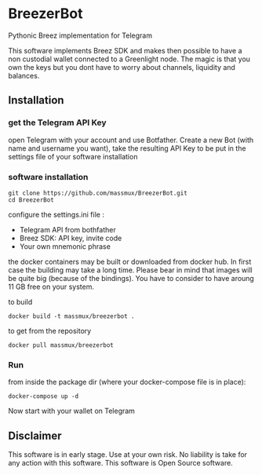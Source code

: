 # BreezerBot

Pythonic Breez implementation for Telegram

This software implements Breez SDK and makes then possible to have a non custodial wallet connected to a Greenlight node. The magic is that you own the keys but you dont have to worry about channels, liquidity and balances.

## Installation

### get the Telegram API Key

open Telegram with your account and use Botfather. Create a new Bot (with name and username you want), take the resulting API Key to be put in the settings file of your software installation

### software installation

```
git clone https://github.com/massmux/BreezerBot.git
cd BreezerBot
```

configure the settings.ini file :

- Telegram API from bothfather
- Breez SDK: API key, invite code
- Your own mnemonic phrase

the docker containers may be built or downloaded from docker hub. In first case the building may take a long time. Please bear in mind that images will be quite big (because of the bindings). You have to consider to have aroung 11 GB free on your system.

to build
```
docker build -t massmux/breezerbot .
```

to get from the repository

```
docker pull massmux/breezerbot
```

### Run

from inside the package dir (where your docker-compose file is in place):

```
docker-compose up -d
```

Now start with your wallet on Telegram


## Disclaimer

This software is in early stage. Use at your own risk. No liability is take for any action with this software. This software is Open Source software.
